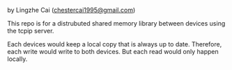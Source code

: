by Lingzhe Cai (chestercai1995@gmail.com)

This repo is for a distrubuted shared memory library between devices using the tcpip server.

Each devices would keep a local copy that is always up to date. 
Therefore, each write would write to both devices. But each read would only happen locally.

